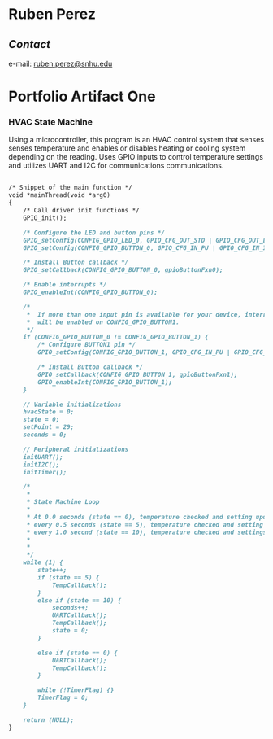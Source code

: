 # Ruben Perez
## _Contact_

e-mail: ruben.perez@snhu.edu 

# Portfolio Artifact One

### HVAC State Machine
Using a microcontroller, this program is an HVAC control system that senses senses temperature and enables or disables heating or cooling system depending on the reading. Uses GPIO inputs to control temperature settings and utilizes UART and I2C for communications communications. 


```markdown

/* Snippet of the main function */
void *mainThread(void *arg0)
{
    /* Call driver init functions */
    GPIO_init();

    /* Configure the LED and button pins */
    GPIO_setConfig(CONFIG_GPIO_LED_0, GPIO_CFG_OUT_STD | GPIO_CFG_OUT_LOW);
    GPIO_setConfig(CONFIG_GPIO_BUTTON_0, GPIO_CFG_IN_PU | GPIO_CFG_IN_INT_FALLING);

    /* Install Button callback */
    GPIO_setCallback(CONFIG_GPIO_BUTTON_0, gpioButtonFxn0);

    /* Enable interrupts */
    GPIO_enableInt(CONFIG_GPIO_BUTTON_0);

    /*
     *  If more than one input pin is available for your device, interrupts
     *  will be enabled on CONFIG_GPIO_BUTTON1.
     */
    if (CONFIG_GPIO_BUTTON_0 != CONFIG_GPIO_BUTTON_1) {
        /* Configure BUTTON1 pin */
        GPIO_setConfig(CONFIG_GPIO_BUTTON_1, GPIO_CFG_IN_PU | GPIO_CFG_IN_INT_FALLING);

        /* Install Button callback */
        GPIO_setCallback(CONFIG_GPIO_BUTTON_1, gpioButtonFxn1);
        GPIO_enableInt(CONFIG_GPIO_BUTTON_1);
    }

    // Variable initializations
    hvacState = 0;
    state = 0;
    setPoint = 29;
    seconds = 0;

    // Peripheral initializations
    initUART();
    initI2C();
    initTimer();

    /*
     *
     * State Machine Loop
     *
     * At 0.0 seconds (state == 0), temperature checked and setting updated, status output
     * every 0.5 seconds (state == 5), temperature checked and setting updated
     * every 1.0 second (state == 10), temperature checked and settings updated, status output, state reset to begin cycle again
     *
     *
     */
    while (1) {
        state++;
        if (state == 5) {
            TempCallback();
        }
        else if (state == 10) {
            seconds++;
            UARTCallback();
            TempCallback();
            state = 0;
        }

        else if (state == 0) {
            UARTCallback();
            TempCallback();
        }

        while (!TimerFlag) {}
        TimerFlag = 0;
    }

    return (NULL);
}
```
